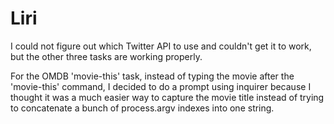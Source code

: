 # Liri

I could not figure out which Twitter API to use and couldn't get it to work, but the other three tasks are working properly.

For the OMDB 'movie-this' task, instead of typing the movie after the 'movie-this' command, I decided to do a prompt using inquirer because I thought it was a much easier way to capture the movie title instead of trying to concatenate a bunch of process.argv indexes into one string. 